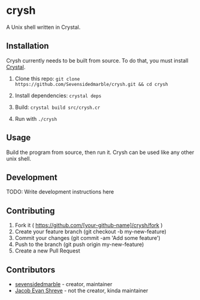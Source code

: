 # crysh

A Unix shell written in Crystal.

## Installation

Crysh currently needs to be built from source. To do that, you must install [Crystal](https://crystal-lang.org/).

1. Clone this repo: `git clone https://github.com/Sevensidedmarble/crysh.git && cd crysh`

2. Install dependencies: `crystal deps`

3. Build: `crystal build src/crysh.cr`

4. Run with `./crysh`

## Usage

Build the program from source, then run it. Crysh can be used like any other unix shell.

## Development

TODO: Write development instructions here

## Contributing

1. Fork it ( https://github.com/[your-github-name]/crysh/fork )
2. Create your feature branch (git checkout -b my-new-feature)
3. Commit your changes (git commit -am 'Add some feature')
4. Push to the branch (git push origin my-new-feature)
5. Create a new Pull Request

## Contributors

- [sevensidedmarble](https://github.com/sevensidedmarble) - creator, maintainer
- [Jacob Evan Shreve](https://github.com/shreve) - not the creator, kinda maintainer
